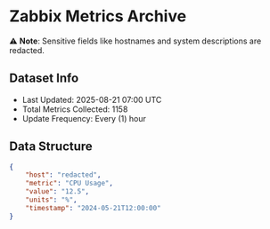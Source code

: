 # Zabbix Metrics Archive

⚠️ **Note**: Sensitive fields like hostnames and system descriptions are redacted.

## Dataset Info
- Last Updated: 2025-08-21 07:00 UTC
- Total Metrics Collected: 1158
- Update Frequency: Every (1) hour

## Data Structure
```json
{
    "host": "redacted",
    "metric": "CPU Usage",
    "value": "12.5",
    "units": "%",
    "timestamp": "2024-05-21T12:00:00"
}
```
